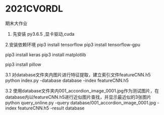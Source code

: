 # 2021CVORDL
期末大作业

1. 先安装 py3.6.5 ,显卡驱动,cuda


2.安装依赖环境
   pip3 install tensorflow
   pip3 install tensorflow-gpu

   pip3 install   keras
   pip3 install  matplotlib

   pip3 install  pillow
    
    
 


3.1 对database文件夹内图片进行特征提取，建立索引文件featureCNN.h5
    python index.py -database database -index featureCNN.h5

3.2 使用database文件夹内001_accordion_image_0001.jpg作为测试图片，在database内以featureCNN.h5进行近似图片查找，并显示最近似的3张图片
    python query_online.py -query database/001_accordion_image_0001.jpg -index featureCNN.h5 -result database

